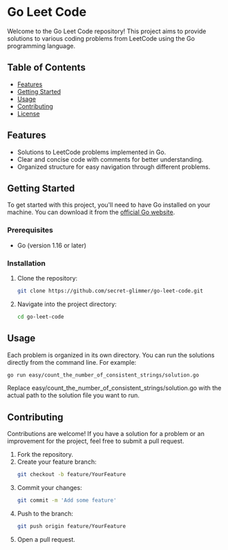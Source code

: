 # Go Leet Code

Welcome to the Go Leet Code repository! This project aims to provide solutions to various coding problems from LeetCode using the Go programming language. 

## Table of Contents

- [Features](#features)
- [Getting Started](#getting-started)
- [Usage](#usage)
- [Contributing](#contributing)
- [License](#license)

## Features

- Solutions to LeetCode problems implemented in Go.
- Clear and concise code with comments for better understanding.
- Organized structure for easy navigation through different problems.

## Getting Started

To get started with this project, you'll need to have Go installed on your machine. You can download it from the [official Go website](https://golang.org/dl/).

### Prerequisites

- Go (version 1.16 or later)

### Installation

1. Clone the repository:
   ```bash
   git clone https://github.com/secret-glimmer/go-leet-code.git
   ```
2. Navigate into the project directory:
   ```bash
   cd go-leet-code
   ```

## Usage

Each problem is organized in its own directory. You can run the solutions directly from the command line. For example:
```bash
go run easy/count_the_number_of_consistent_strings/solution.go
```
Replace easy/count_the_number_of_consistent_strings/solution.go with the actual path to the solution file you want to run.

## Contributing

Contributions are welcome! If you have a solution for a problem or an improvement for the project, feel free to submit a pull request.

1. Fork the repository.
2. Create your feature branch:
   ```bash
   git checkout -b feature/YourFeature
   ```
3. Commit your changes:
   ```bash
   git commit -m 'Add some feature'
   ```
4. Push to the branch:
   ```bash
   git push origin feature/YourFeature
   ```
5. Open a pull request.
